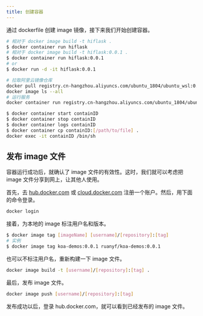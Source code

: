 ```yaml
---
title: 创建容器
---
```


通过 dockerfile 创建 image 镜像，接下来我们开始创建容器。  

```sh
# 相对于 docker image build -t hiflask .
$ docker container run hiflask  
# 相对于 docker image build -t hiflask:0.0.1 .
$ docker container run hiflask:0.0.1
# or
$ docker run -d -it hiflask:0.0.1
```

```sh
# 拉取阿里云镜像仓库
docker pull registry.cn-hangzhou.aliyuncs.com/ubuntu_1804/ubuntu_wsl:0.0.1
docker image ls --all
# 运行服务
docker container run registry.cn-hangzhou.aliyuncs.com/ubuntu_1804/ubuntu_wsl:0.0.1
```

```sh
$ docker container start containID
$ docker container stop containID
$ docker container logs containID
$ docker container cp containID:[/path/to/file] .
docker exec -it containID /bin/sh
```

## 发布 image 文件

容器运行成功后，就确认了 image 文件的有效性。这时，我们就可以考虑把 image 文件分享到网上，让其他人使用。

首先，去 [hub.docker.com](hub.docker.com) 或 [cloud.docker.com](cloud.docker.com) 注册一个账户。然后，用下面的命令登录。

```sh
docker login
```

接着，为本地的 image 标注用户名和版本。

```sh
$ docker image tag [imageName] [username]/[repository]:[tag]
# 实例
$ docker image tag koa-demos:0.0.1 ruanyf/koa-demos:0.0.1
```

也可以不标注用户名，重新构建一下 image 文件。

```sh
docker image build -t [username]/[repository]:[tag] .
```

最后，发布 image 文件。

```sh
docker image push [username]/[repository]:[tag]
```

发布成功以后，登录 hub.docker.com，就可以看到已经发布的 image 文件。
